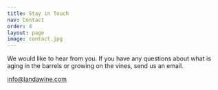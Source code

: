 ```yaml
---
title: Stay in Touch
nav: Contact
order: 4
layout: page
image: contact.jpg
---
```


We would like to hear from you. If you have any questions about what is aging in the barrels or growing on the vines, send us an email.

<a href="mailto:info@landawine.com">info@landawine.com</a>